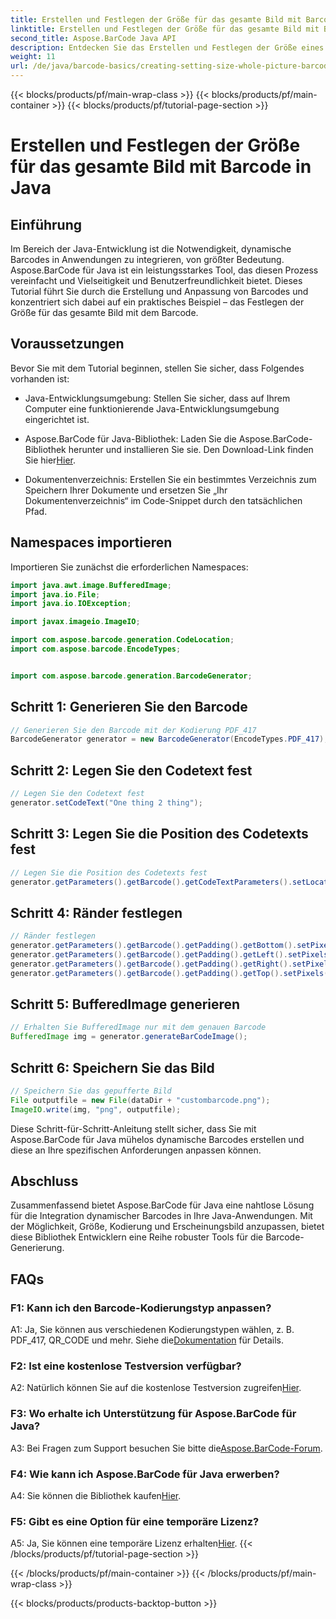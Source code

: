 ```yaml
---
title: Erstellen und Festlegen der Größe für das gesamte Bild mit Barcode in Java
linktitle: Erstellen und Festlegen der Größe für das gesamte Bild mit Barcode
second_title: Aspose.BarCode Java API
description: Entdecken Sie das Erstellen und Festlegen der Größe eines Gesamtbilds in Java mit Aspose.BarCode. Passen Sie Größe, Kodierung und Erscheinungsbild mühelos an.
weight: 11
url: /de/java/barcode-basics/creating-setting-size-whole-picture-barcode/
---
```


{{< blocks/products/pf/main-wrap-class >}}
{{< blocks/products/pf/main-container >}}
{{< blocks/products/pf/tutorial-page-section >}}

# Erstellen und Festlegen der Größe für das gesamte Bild mit Barcode in Java

## Einführung

Im Bereich der Java-Entwicklung ist die Notwendigkeit, dynamische Barcodes in Anwendungen zu integrieren, von größter Bedeutung. Aspose.BarCode für Java ist ein leistungsstarkes Tool, das diesen Prozess vereinfacht und Vielseitigkeit und Benutzerfreundlichkeit bietet. Dieses Tutorial führt Sie durch die Erstellung und Anpassung von Barcodes und konzentriert sich dabei auf ein praktisches Beispiel – das Festlegen der Größe für das gesamte Bild mit dem Barcode.

## Voraussetzungen

Bevor Sie mit dem Tutorial beginnen, stellen Sie sicher, dass Folgendes vorhanden ist:

- Java-Entwicklungsumgebung: Stellen Sie sicher, dass auf Ihrem Computer eine funktionierende Java-Entwicklungsumgebung eingerichtet ist.

-  Aspose.BarCode für Java-Bibliothek: Laden Sie die Aspose.BarCode-Bibliothek herunter und installieren Sie sie. Den Download-Link finden Sie hier[Hier](https://releases.aspose.com/barcode/java/).

- Dokumentenverzeichnis: Erstellen Sie ein bestimmtes Verzeichnis zum Speichern Ihrer Dokumente und ersetzen Sie „Ihr Dokumentenverzeichnis“ im Code-Snippet durch den tatsächlichen Pfad.

## Namespaces importieren

Importieren Sie zunächst die erforderlichen Namespaces:

```java
import java.awt.image.BufferedImage;
import java.io.File;
import java.io.IOException;

import javax.imageio.ImageIO;

import com.aspose.barcode.generation.CodeLocation;
import com.aspose.barcode.EncodeTypes;


import com.aspose.barcode.generation.BarcodeGenerator;
```

## Schritt 1: Generieren Sie den Barcode

```java
// Generieren Sie den Barcode mit der Kodierung PDF_417
BarcodeGenerator generator = new BarcodeGenerator(EncodeTypes.PDF_417);
```

## Schritt 2: Legen Sie den Codetext fest

```java
// Legen Sie den Codetext fest
generator.setCodeText("One thing 2 thing");
```

## Schritt 3: Legen Sie die Position des Codetexts fest

```java
// Legen Sie die Position des Codetexts fest
generator.getParameters().getBarcode().getCodeTextParameters().setLocation(CodeLocation.NONE);
```

## Schritt 4: Ränder festlegen

```java
// Ränder festlegen
generator.getParameters().getBarcode().getPadding().getBottom().setPixels(0);
generator.getParameters().getBarcode().getPadding().getLeft().setPixels(0);
generator.getParameters().getBarcode().getPadding().getRight().setPixels(0);
generator.getParameters().getBarcode().getPadding().getTop().setPixels(0);
```

## Schritt 5: BufferedImage generieren

```java
// Erhalten Sie BufferedImage nur mit dem genauen Barcode
BufferedImage img = generator.generateBarCodeImage();
```

## Schritt 6: Speichern Sie das Bild

```java
// Speichern Sie das gepufferte Bild
File outputfile = new File(dataDir + "custombarcode.png");
ImageIO.write(img, "png", outputfile);
```

Diese Schritt-für-Schritt-Anleitung stellt sicher, dass Sie mit Aspose.BarCode für Java mühelos dynamische Barcodes erstellen und diese an Ihre spezifischen Anforderungen anpassen können.

## Abschluss

Zusammenfassend bietet Aspose.BarCode für Java eine nahtlose Lösung für die Integration dynamischer Barcodes in Ihre Java-Anwendungen. Mit der Möglichkeit, Größe, Kodierung und Erscheinungsbild anzupassen, bietet diese Bibliothek Entwicklern eine Reihe robuster Tools für die Barcode-Generierung.

## FAQs

### F1: Kann ich den Barcode-Kodierungstyp anpassen?

 A1: Ja, Sie können aus verschiedenen Kodierungstypen wählen, z. B. PDF_417, QR_CODE und mehr. Siehe die[Dokumentation](https://reference.aspose.com/barcode/java/) für Details.

### F2: Ist eine kostenlose Testversion verfügbar?

 A2: Natürlich können Sie auf die kostenlose Testversion zugreifen[Hier](https://releases.aspose.com/).

### F3: Wo erhalte ich Unterstützung für Aspose.BarCode für Java?

 A3: Bei Fragen zum Support besuchen Sie bitte die[Aspose.BarCode-Forum](https://forum.aspose.com/c/barcode/13).

### F4: Wie kann ich Aspose.BarCode für Java erwerben?

 A4: Sie können die Bibliothek kaufen[Hier](https://purchase.aspose.com/buy).

### F5: Gibt es eine Option für eine temporäre Lizenz?

 A5: Ja, Sie können eine temporäre Lizenz erhalten[Hier](https://purchase.aspose.com/temporary-license/).
{{< /blocks/products/pf/tutorial-page-section >}}

{{< /blocks/products/pf/main-container >}}
{{< /blocks/products/pf/main-wrap-class >}}

{{< blocks/products/products-backtop-button >}}
